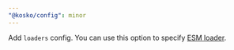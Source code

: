 ```yaml
---
"@kosko/config": minor
---
```


Add `loaders` config. You can use this option to specify [ESM loader](https://nodejs.org/api/esm.html#loaders).
